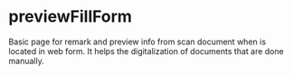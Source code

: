 # previewFillForm
Basic page for remark and preview info from scan document when is located in web form.  It helps the digitalization of documents that are done manually.
